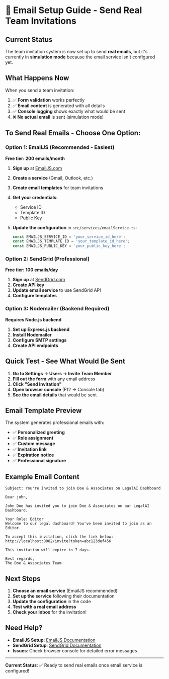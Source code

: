 # 📧 Email Setup Guide - Send Real Team Invitations

## Current Status
The team invitation system is now set up to send **real emails**, but it's currently in **simulation mode** because the email service isn't configured yet.

## What Happens Now
When you send a team invitation:
1. ✅ **Form validation** works perfectly
2. ✅ **Email content** is generated with all details
3. ✅ **Console logging** shows exactly what would be sent
4. ❌ **No actual email** is sent (simulation mode)

## To Send Real Emails - Choose One Option:

### Option 1: EmailJS (Recommended - Easiest)
**Free tier: 200 emails/month**

1. **Sign up** at [EmailJS.com](https://www.emailjs.com/)
2. **Create a service** (Gmail, Outlook, etc.)
3. **Create email templates** for team invitations
4. **Get your credentials**:
   - Service ID
   - Template ID  
   - Public Key

5. **Update the configuration** in `src/services/emailService.ts`:
   ```typescript
   const EMAILJS_SERVICE_ID = 'your_service_id_here';
   const EMAILJS_TEMPLATE_ID = 'your_template_id_here';
   const EMAILJS_PUBLIC_KEY = 'your_public_key_here';
   ```

### Option 2: SendGrid (Professional)
**Free tier: 100 emails/day**

1. **Sign up** at [SendGrid.com](https://sendgrid.com/)
2. **Create API key**
3. **Update email service** to use SendGrid API
4. **Configure templates**

### Option 3: Nodemailer (Backend Required)
**Requires Node.js backend**

1. **Set up Express.js backend**
2. **Install Nodemailer**
3. **Configure SMTP settings**
4. **Create API endpoints**

## Quick Test - See What Would Be Sent

1. **Go to Settings → Users → Invite Team Member**
2. **Fill out the form** with any email address
3. **Click "Send Invitation"**
4. **Open browser console** (F12 → Console tab)
5. **See the email details** that would be sent

## Email Template Preview

The system generates professional emails with:
- ✅ **Personalized greeting**
- ✅ **Role assignment**
- ✅ **Custom message**
- ✅ **Invitation link**
- ✅ **Expiration notice**
- ✅ **Professional signature**

## Example Email Content

```
Subject: You're invited to join Doe & Associates on LegalAI Dashboard

Dear john,

John Doe has invited you to join Doe & Associates on our LegalAI Dashboard.

Your Role: Editor
Welcome to our legal dashboard! You've been invited to join as an Editor.

To accept this invitation, click the link below:
http://localhost:8082/invite?token=abc123def456

This invitation will expire in 7 days.

Best regards,
The Doe & Associates Team
```

## Next Steps

1. **Choose an email service** (EmailJS recommended)
2. **Set up the service** following their documentation
3. **Update the configuration** in the code
4. **Test with a real email address**
5. **Check your inbox** for the invitation!

## Need Help?

- **EmailJS Setup**: [EmailJS Documentation](https://www.emailjs.com/docs/)
- **SendGrid Setup**: [SendGrid Documentation](https://docs.sendgrid.com/)
- **Issues**: Check browser console for detailed error messages

---

**Current Status**: ✅ Ready to send real emails once email service is configured!
